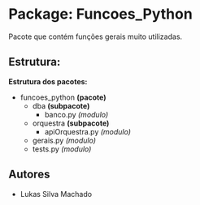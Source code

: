 # Package: Funcoes_Python

Pacote que contém funções gerais muito utilizadas.

Estrutura:
---------

**Estrutura dos pacotes:**

* funcoes_python **(pacote)**
    * dba **(subpacote)**
        * banco.py *(modulo)*
    * orquestra **(subpacote)**
        * apiOrquestra.py *(modulo)*
    * gerais.py *(modulo)*
    * tests.py *(modulo)*
    
## Autores

- Lukas Silva Machado

